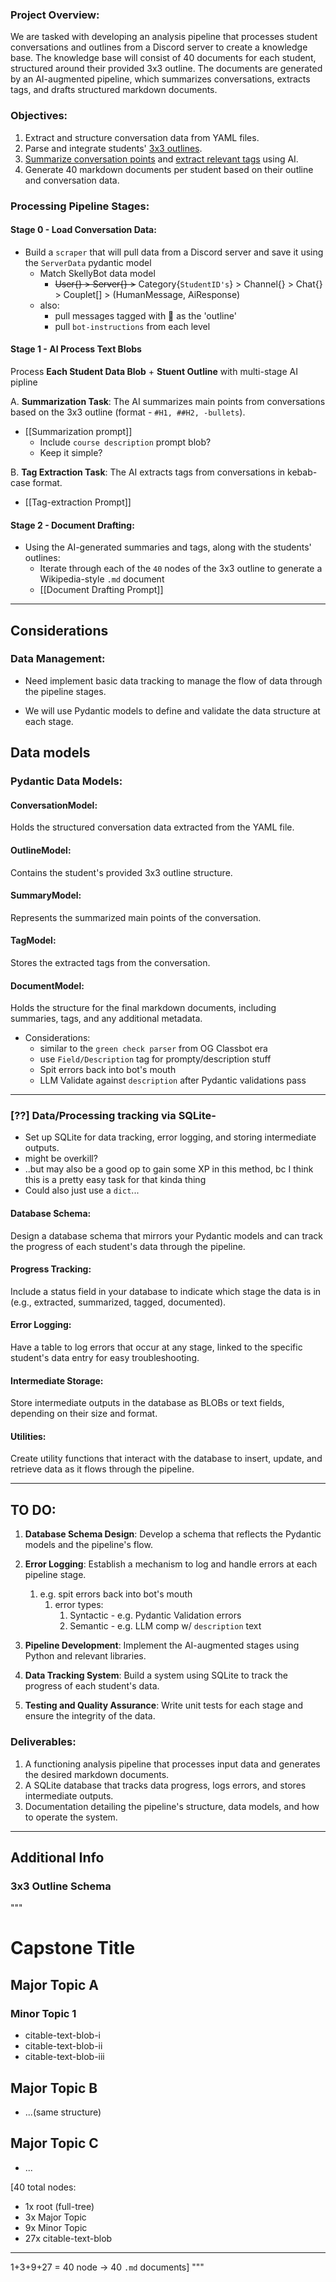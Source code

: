 
### Project Overview:

We are tasked with developing an analysis pipeline that processes student conversations and outlines from a Discord server to create a knowledge base. The knowledge base will consist of 40 documents for each student, structured around their provided 3x3 outline. The documents are generated by an AI-augmented pipeline, which summarizes conversations, extracts tags, and drafts structured markdown documents.

### Objectives:

1. Extract and structure conversation data from YAML files.
2. Parse and integrate students' [3x3 outlines](#3x3-outline-schema).
3. [Summarize conversation points](#extraction) and [extract relevant tags](#tag-extraction) using AI.
4. Generate 40 markdown documents per student based on their outline and conversation data.

### Processing Pipeline Stages:

#### Stage 0 - **Load Conversation Data**:
-  Build a `scraper` that will pull data from a Discord server and save it using the `ServerData` pydantic model 
   - Match SkellyBot data model 
     - ~~User{} > Server{} >~~ Category{`StudentID's`} > Channel{} > Chat{} > Couplet[] > (HumanMessage, AiResponse)
   - also:
     - pull messages tagged with :seedling: as the 'outline'
     - pull `bot-instructions` from each level


#### Stage 1 - AI Process Text Blobs
Process **Each Student Data Blob** + **Stuent Outline** with multi-stage AI pipline

A. **Summarization Task**: 
 The AI summarizes main points from conversations based on the 3x3 outline (format - `#H1, ##H2, -bullets`).
  - [[Summarization prompt]]
    - Include `course description` prompt blob? 
    - Keep it simple? 

B. **Tag Extraction Task**: 
 The AI extracts tags from conversations in kebab-case format.
 - [[Tag-extraction Prompt]]

#### Stage 2 - **Document Drafting**: 
- Using the AI-generated summaries and tags, along with the students' outlines:
  -  Iterate through each of the `40` nodes of the 3x3 outline to generate a Wikipedia-style `.md` document
  -  [[Document Drafting Prompt]]

___

## Considerations
### Data Management:

- Need implement basic data tracking to manage the flow of data through the pipeline stages.
  
- We will use Pydantic models to define and validate the data structure at each stage.



## Data models

### Pydantic Data Models:  
#### **ConversationModel**:
 Holds the structured conversation data extracted from the YAML file.
#### **OutlineModel**:
 Contains the student's provided 3x3 outline structure.
#### **SummaryModel**:
 Represents the summarized main points of the conversation.
#### **TagModel**:
 Stores the extracted tags from the conversation.
#### **DocumentModel**:
 Holds the structure for the final markdown documents, including summaries, tags, and any additional metadata.

- Considerations: 
  - similar to the `green check parser` from OG Classbot era
  - use `Field/Description` tag for prompty/description stuff
  - Spit errors back into bot's mouth
  - LLM Validate against `description` after Pydantic validations pass

___

### [??] Data/Processing tracking via SQLite- 
 - Set up SQLite for data tracking, error logging, and storing intermediate outputs.
  - might be overkill? 
  - ..but may also be a good op to gain some XP in this method, bc I think this is a pretty easy task for that kinda thing
  - Could also just use a `dict`...
#### **Database Schema**:
 Design a database schema that mirrors your Pydantic models and can track the progress of each student's data through the pipeline.
#### **Progress Tracking**:
 Include a status field in your database to indicate which stage the data is in (e.g., extracted, summarized, tagged, documented).
#### **Error Logging**:
 Have a table to log errors that occur at any stage, linked to the specific student's data entry for easy troubleshooting.
#### **Intermediate Storage**:
 Store intermediate outputs in the database as BLOBs or text fields, depending on their size and format.
#### **Utilities**:
 Create utility functions that interact with the database to insert, update, and retrieve data as it flows through the pipeline.



___
## TO DO:

1. **Database Schema Design**: Develop a schema that reflects the Pydantic models and the pipeline's flow.
2. **Error Logging**: Establish a mechanism to log and handle errors at each pipeline stage.
   1. e.g. spit errors back into bot's mouth
      1. error types:
         1. Syntactic - e.g. Pydantic Validation errors 
         2. Semantic - e.g. LLM comp w/ `description` text 

3. **Pipeline Development**: Implement the AI-augmented stages using Python and relevant libraries.
4. **Data Tracking System**: Build a system using SQLite to track the progress of each student's data.
5. **Testing and Quality Assurance**: Write unit tests for each stage and ensure the integrity of the data.

### Deliverables:

1. A functioning analysis pipeline that processes input data and generates the desired markdown documents.
2. A SQLite database that tracks data progress, logs errors, and stores intermediate outputs.
3. Documentation detailing the pipeline's structure, data models, and how to operate the system.

---
## Additional Info 

### 3x3 Outline Schema
"""
# Capstone Title
## Major Topic A
### Minor Topic 1
- citable-text-blob-i
- citable-text-blob-ii
- citable-text-blob-iii
## Major Topic B
- ...(same structure)
## Major Topic C
- ...

[40 total nodes:
- 1x root (full-tree)
- 3x Major Topic
- 9x Minor Topic
- 27x citable-text-blob
___
1+3+9+27 = 40 node -> 40 `.md` documents]
"""